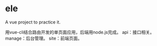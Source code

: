 # ele
A vue project  to practice it.

用vue-cli结合路由开发的单页面应用，后端用node.js完成。
api：接口相关。
manage：后台管理。
site：前端页面。
